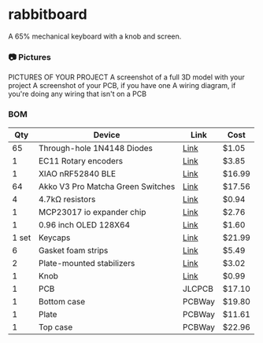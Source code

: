 # rabbitboard
A 65% mechanical keyboard with a knob and screen. 

### 📷 Pictures
PICTURES OF YOUR PROJECT
        A screenshot of a full 3D model with your project
        A screenshot of your PCB, if you have one
        A wiring diagram, if you're doing any wiring that isn't on a PCB

### BOM
|Qty| Device|	Link	|Cost	|
|---|-----|--------|-------|
65|	Through-hole 1N4148 Diodes	|[Link](https://www.aliexpress.us/item/3256807621334582.html?spm=a2g0o.productlist.main.1.50f12c82bUE2UV&algo_pvid=27e25c8f-8c60-43dc-923e-169df02358de&algo_exp_id=27e25c8f-8c60-43dc-923e-169df02358de-0&pdp_ext_f=%7B%22order%22%3A%2298%22%2C%22eval%22%3A%221%22%7D&pdp_npi=4%40dis%21USD%211.29%211.05%21%21%211.29%211.05%21%402101ea8c17508919477924838e28ed%2112000042270438468%21sea%21US%210%21ABX&curPageLogUid=Lgtjbk117rUA&utparam-url=scene%3Asearch%7Cquery_from%3A)|	$1.05
1	|EC11 Rotary encoders	|[Link](https://www.aliexpress.us/item/3256804721655912.html?spm=a2g0o.productlist.main.1.77324f4dhjIsyp&algo_pvid=5a8207c4-5f5f-41b3-8e0e-15b093b58d0f&algo_exp_id=5a8207c4-5f5f-41b3-8e0e-15b093b58d0f-0&pdp_ext_f=%7B%22order%22%3A%22862%22%2C%22eval%22%3A%221%22%7D&pdp_npi=4%40dis%21USD%212.45%212.25%21%21%2117.46%2116.03%21%40210318ec17508936740954018e19d5%2112000035534364746%21sea%21US%210%21ABX&curPageLogUid=d2XXoDwGFi6m&utparam-url=scene%3Asearch%7Cquery_from%3A)|	$3.85
1	|XIAO nRF52840 BLE	|[Link](https://www.amazon.com/Seeed-Studio-XIAO-nRF52840-Microcontroller/dp/B09T9VVQG7?crid=1SL1GXUMI07RW&dib=eyJ2IjoiMSJ9.rHN7uD-Y7j9yR_JnFCk1WQQIaLL3CNzdZH6ZDlRos1R33oxI9P7Zum3B_tfoU2IfHmKvXoYE04WL9ZlO5hTof2PIF6YPhgJ6buA6LhDbAlPMq-6nQ-K1wIXMDdTwV6OQy9xB3HZzvYxMMZ97G81RfgEHvN4Oackki-KO44qbuwbvEHkoRZzrTpoFTUDzc_GKZ--d4_o0F_dq-krODL7oDcaYnK-QX7cHDvqA69QWVgg.QdR6wwFlJCWm_awF7aT7_bLf2xvAXJ4E7VynLmG2mfc&dib_tag=se&keywords=XIAO%2BnRF52840%2BBLE&qid=1750893827&sprefix=xiao%2Bnrf52840%2Bble%2Caps%2C241&sr=8-1&th=1)|	$16.99
64	|Akko V3 Pro Matcha Green Switches|	[Link](https://www.aliexpress.us/item/3256807480638250.html?spm=a2g0o.productlist.main.13.2ee62b10El6MX7&utparam-url=scene%3Asearch%7Cquery_from%3Apc_back_same_best&algo_pvid=60312f2e-eb1f-47c3-9b2c-e78950e5390e&algo_exp_id=60312f2e-eb1f-47c3-9b2c-e78950e5390e&pdp_ext_f=%7B%22order%22%3A%22449%22%7D&pdp_npi=4%40dis%21USD%2124.13%218.78%21%21%21172.00%2162.58%21%402101584917508917311933597ed966%2112000041752524264%21sea%21US%210%21ABX&gatewayAdapt=4itemAdapt)|	$17.56
4	|4.7kΩ resistors|	[Link](https://www.aliexpress.us/item/3256805483786320.html?spm=a2g0o.productlist.main.2.62d6534339SB5P&algo_pvid=54463125-d994-49aa-9bf7-33c766bd2eee&algo_exp_id=54463125-d994-49aa-9bf7-33c766bd2eee-1&pdp_ext_f=%7B%22order%22%3A%222393%22%2C%22eval%22%3A%221%22%7D&pdp_npi=4%40dis%21USD%212.03%210.91%21%21%2114.45%216.44%21%402103273e17508941866188068e601c%2112000033959206034%21sea%21US%210%21ABX&curPageLogUid=YCadnx4DcynD&utparam-url=scene%3Asearch%7Cquery_from%3A)|	$0.94
1	|MCP23017 io expander chip	|[Link](https://www.aliexpress.us/item/3256807880535113.html?spm=a2g0o.productlist.main.1.14e74bd3AMg8My&algo_pvid=fff32110-e2f9-4579-9cd8-07757531a907&algo_exp_id=fff32110-e2f9-4579-9cd8-07757531a907-0&pdp_ext_f=%7B%22order%22%3A%22146%22%2C%22eval%22%3A%221%22%7D&pdp_npi=4%40dis%21USD%213.06%212.76%21%21%213.06%212.76%21%40210313e917508944910767418ed4f8%2112000043519110514%21sea%21US%210%21ABX&curPageLogUid=MlVhdlZkPIfp&utparam-url=scene%3Asearch%7Cquery_from%3A)|	$2.76
1	|0.96 inch OLED 128X64	|[Link](https://www.aliexpress.us/item/3256806315309280.html?spm=a2g0o.productlist.main.1.10367664NY7H92&algo_pvid=5be83edb-d1ee-4df1-81a8-8aa6ed40c05d&algo_exp_id=5be83edb-d1ee-4df1-81a8-8aa6ed40c05d-0&pdp_ext_f=%7B%22order%22%3A%223978%22%2C%22eval%22%3A%221%22%7D&pdp_npi=4%40dis%21USD%212.87%211.55%21%21%2120.49%2111.07%21%402103245417508945281961596e374e%2112000037447041135%21sea%21US%210%21ABX&curPageLogUid=id8EBb4p523v&utparam-url=scene%3Asearch%7Cquery_from%3A#nav-review)|	$1.60
1 set|	Keycaps|	[Link](https://www.amazon.com/HITIME-XVX-Keycaps-Dye-Sublimation-Keyboard/dp/B0D72V6FKM?ref_=ast_sto_dp&th=1)| 	$21.99
6	|Gasket foam strips	|[Link](https://www.aliexpress.us/item/3256806077981729.html?spm=a2g0o.productlist.main.6.76c33f4ei1nFum&algo_pvid=e4a56ac1-3b4b-408f-8513-ffa5748f3fe1&algo_exp_id=e4a56ac1-3b4b-408f-8513-ffa5748f3fe1-5&pdp_ext_f=%7B%22order%22%3A%224%22%2C%22eval%22%3A%221%22%7D&pdp_npi=4%40dis%21USD%215.69%215.49%21%21%215.69%215.49%21%402101c5a417509011156343115e2846%2112000036525961486%21sea%21US%210%21ABX&curPageLogUid=8FyCQlwHz511&utparam-url=scene%3Asearch%7Cquery_from%3A)|	$5.49
2	|Plate-mounted stabilizers|	[Link](https://www.aliexpress.us/item/3256809103980221.html?spm=a2g0o.productlist.main.28.1a2088d5xnKPL7&algo_pvid=e3fefa93-c368-4fcd-a908-8a795415f731&algo_exp_id=e3fefa93-c368-4fcd-a908-8a795415f731-25&pdp_ext_f=%7B%22order%22%3A%221%22%2C%22eval%22%3A%221%22%7D&pdp_npi=4%40dis%21USD%216.64%212.19%21%21%2147.36%2115.62%21%402103010b17508999714684626e7fab%2112000048630570786%21sea%21US%210%21ABX&curPageLogUid=5UCB3dMY8hON&utparam-url=scene%3Asearch%7Cquery_from%3A#nav-review)	|$3.02|
1	|Knob	|[Link](https://www.aliexpress.us/item/3256806828807921.html?spm=a2g0o.productlist.main.27.4926LEfhLEfhij&algo_pvid=13efcc10-3ef6-460a-a95c-08b46874ddc7&algo_exp_id=13efcc10-3ef6-460a-a95c-08b46874ddc7-26&pdp_ext_f=%7B%22order%22%3A%228%22%2C%22eval%22%3A%221%22%7D&pdp_npi=4%40dis%21USD%211.26%210.98%21%21%218.96%216.99%21%402101efeb17508932721343243e8abc%2112000039078414488%21sea%21US%210%21ABX&curPageLogUid=BmdwOHK9lXv3&utparam-url=scene%3Asearch%7Cquery_from%3A)	|$0.99|
1	|PCB|	JLCPCB	|$17.10|
1	|Bottom case	|PCBWay	|$19.80|
1	|Plate	|PCBWay	|$11.61|
1	|Top case	|PCBWay|	$22.96|
